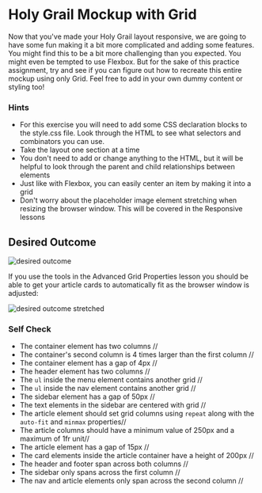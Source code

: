 # Holy Grail Mockup with Grid

Now that you've made your Holy Grail layout responsive, we are going to have some fun making it a bit more complicated and adding some features. You might find this to be a bit more challenging than you expected. You might even be tempted to use Flexbox. But for the sake of this practice assignment, try and see if you can figure out how to recreate this entire mockup using only Grid. Feel free to add in your own dummy content or styling too!

### Hints
- For this exercise you will need to add some CSS declaration blocks to the style.css file. Look through the HTML to see what selectors and combinators you can use.
- Take the layout one section at a time
- You don't need to add or change anything to the HTML, but it will be helpful to look through the parent and child relationships between elements
- Just like with Flexbox, you can easily center an item by making it into a grid
- Don't worry about the placeholder image element stretching when resizing the browser window. This will be covered in the Responsive lessons

## Desired Outcome

![desired outcome](./desired-outcome.png)

If you use the tools in the Advanced Grid Properties lesson you should be able to get your article cards to automatically fit as the browser window is adjusted:

![desired outcome stretched](./desired-outcome-stretched.png)

### Self Check
- The container element has two columns //
- The container's second column is 4 times larger than the first column //
- The container element has a gap of 4px //
- The header element has two columns //
- The `ul` inside the menu element contains another grid //
- The `ul` inside the nav element contains another grid //
- The sidebar element has a gap of 50px //
- The text elements in the sidebar are centered with grid //
- The article element should set grid columns using `repeat` along with the `auto-fit` and `minmax` properties//
- The article columns should have a minimum value of 250px and a maximum of 1fr unit//
- The article element has a gap of 15px //
- The card elements inside the article container have a height of 200px //
- The header and footer span across both columns //
- The sidebar only spans across the first column //
- The nav and article elements only span across the second column //
